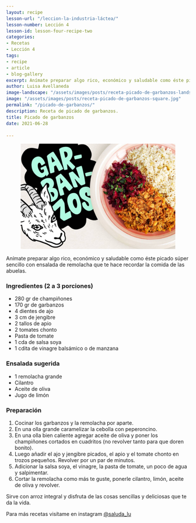 ```yaml
---
layout: recipe
lesson-url: "/leccion-la-industria-láctea/"
lesson-number: Lección 4
lesson-id: lesson-four-recipe-two
categories:
- Recetas
- Lección 4
tags:
- recipe
- article
- blog-gallery
excerpt: Anímate preparar algo rico, económico y saludable como éste picado súper sencillo con ensalada de remolacha que te hace recordar la comida de las abuelas.
author: Luisa Avellaneda
image-landscape: "/assets/images/posts/receta-picado-de-garbanzos-landscape.jpg"
image: "/assets/images/posts/receta-picado-de-garbanzos-square.jpg"
permalink: "/picado-de-garbanzos/"
description: Receta de picado de garbanzos.
title: Picado de garbanzos
date: 2021-06-28

---
```

<figure>
<img src="../assets/images/posts/receta-picado-de-garbanzos-landscape.jpg">
</figure>

<p class="post-content-p post-content-space">Anímate preparar algo rico, económico y saludable como éste picado súper sencillo con ensalada de remolacha que te hace recordar la comida de las abuelas.</p>

<h3>Ingredientes (2 a 3 porciones)</h3>

<ul>
  <li>280 gr de champiñones</li>
  <li>170 gr de garbanzos</li>
  <li>4 dientes de ajo</li>
  <li>3 cm de jengibre</li>
  <li>2 tallos de apio</li>
  <li>2 tomates chonto</li>
  <li>Pasta de tomate</li>
  <li>1 cda de salsa soya </li>
  <li>1 cdita de vinagre balsámico o de manzana</li>
</ul>

<h3>Ensalada sugerida</h3>

<ul>
  <li>1 remolacha grande</li>
  <li>Cilantro</li>
  <li>Aceite de oliva</li>
  <li>Jugo de limón</li>
</ul>

<h3>Preparación</h3>

<ol>
  <li>Cocinar los garbanzos y la remolacha por aparte.</li>
  <li>En una olla grande caramelizar la cebolla con peperoncino.</li>
  <li>En una olla bien caliente agregar aceite de oliva y poner los champiñones cortados en cuadritos (no revolver tanto para que doren bonito).</li>
  <li>Luego añadir el ajo y jengibre picados, el apio y el tomate chonto en trozos pequeños. Revolver por un par de minutos.</li>
  <li>Adicionar la salsa soya, el vinagre, la pasta de tomate, un poco de agua y salpimentar.</li>
  <li>Cortar la remolacha como más te guste, ponerle cilantro, limón, aceite de oliva y revolver.</li>
</ol>

<p>Sirve con arroz integral y disfruta de las cosas sencillas y deliciosas que te da la vida.</p>

<p class="post-content-p post-content-space">Para más recetas visítame en instagram <a class="link" target="_blank" href="https://www.instagram.com/saluda_lu">@saluda_lu</a></p>
